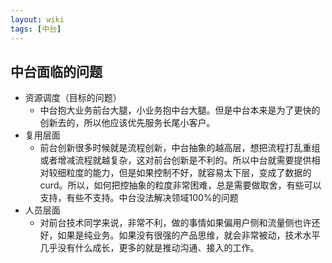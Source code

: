 ```yaml
---
layout: wiki
tags: [中台]
---
```


## 中台面临的问题

* 资源调度（目标的问题）
	* 中台抱大业务前台大腿，小业务抱中台大腿。但是中台本来是为了更快的创新去的，所以他应该优先服务长尾小客户。
* 复用层面
	* 前台创新很多时候就是流程创新，中台抽象的越高层，想把流程打乱重组或者增减流程就越复杂，这对前台创新是不利的。所以中台就需要提供相对较细粒度的能力，但是如果控制不好，就容易太下层，变成了数据的curd。所以，如何把控抽象的粒度非常困难，总是需要做取舍，有些可以支持，有些不支持。中台没法解决领域100%的问题
* 人员层面
	* 对前台技术同学来说，非常不利，做的事情如果偏用户侧和流量侧也许还好，如果是纯业务。如果没有很强的产品思维，就会非常被动，技术水平几乎没有什么成长，更多的就是推动沟通、接入的工作。